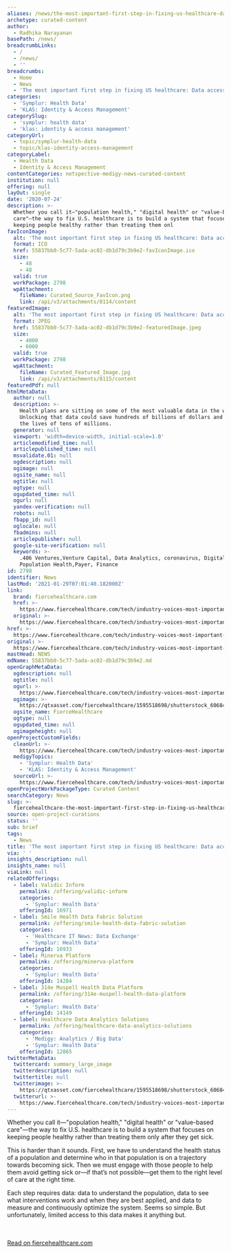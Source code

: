 ```yaml
---
aliases: /news/the-most-important-first-step-in-fixing-us-healthcare-data-accessibility
archetype: curated-content
author:
  - Radhika Narayanan
basePath: /news/
breadcrumbLinks:
  - /
  - /news/
  - ''
breadcrumbs:
  - Home
  - News
  - 'The most important first step in fixing US healthcare: Data accessibility'
categories:
  - 'Symplur: Health Data'
  - 'KLAS: Identity & Access Management'
categorySlug:
  - 'symplur: health data'
  - 'klas: identity & access management'
categoryUrl:
  - topic/symplur-health-data
  - topic/klas-identity-access-management
categoryLabel:
  - Health Data
  - Identity & Access Management
contentCategories: netspective-medigy-news-curated-content
institution: null
offering: null
layOut: single
date: '2020-07-24'
description: >-
  Whether you call it—"population health," "digital health" or "value-based
  care"—the way to fix U.S. healthcare is to build a system that focuses on
  keeping people healthy rather than treating them onl
favIconImage:
  alt: 'The most important first step in fixing US healthcare: Data accessibility'
  format: ICO
  href: 55837bb0-5c77-5ada-ac02-db1d79c3b9e2-favIconImage.ico
  size:
    - 48
    - 48
  valid: true
  workPackage: 2798
  wpAttachment:
    fileName: Curated_Source_FavIcon.png
    link: /api/v3/attachments/8114/content
featuredImage:
  alt: 'The most important first step in fixing US healthcare: Data accessibility'
  format: JPEG
  href: 55837bb0-5c77-5ada-ac02-db1d79c3b9e2-featuredImage.jpeg
  size:
    - 4000
    - 6000
  valid: true
  workPackage: 2798
  wpAttachment:
    fileName: Curated_Featured_Image.jpg
    link: /api/v3/attachments/8115/content
featuredPdf: null
htmlMetaData:
  author: null
  description: >-
    Health plans are sitting on some of the most valuable data in the world.
    Unlocking that data could save hundreds of billions of dollars and improve
    the lives of tens of millions.
  generator: null
  viewport: 'width=device-width, initial-scale=1.0'
  articlemodified_time: null
  articlepublished_time: null
  msvalidate.01: null
  ogdescription: null
  ogimage: null
  ogsite_name: null
  ogtitle: null
  ogtype: null
  ogupdated_time: null
  ogurl: null
  yandex-verification: null
  robots: null
  fbapp_id: null
  oglocale: null
  fbadmins: null
  articlepublisher: null
  google-site-verification: null
  keywords: >-
    .406 Ventures,Venture Capital, Data Analytics, coronavirus, Digital health,
    Population Health,Payer, Finance
id: 2798
identifier: News
lastMod: '2021-01-29T07:01:40.182000Z'
link:
  brand: fiercehealthcare.com
  href: >-
    https://www.fiercehealthcare.com/tech/industry-voices-most-important-first-step-fixing-us-healthcare-data-accessibility
  original: >-
    https://www.fiercehealthcare.com/tech/industry-voices-most-important-first-step-fixing-us-healthcare-data-accessibility
href: >-
  https://www.fiercehealthcare.com/tech/industry-voices-most-important-first-step-fixing-us-healthcare-data-accessibility
original: >-
  https://www.fiercehealthcare.com/tech/industry-voices-most-important-first-step-fixing-us-healthcare-data-accessibility
mastHead: NEWS
mdName: 55837bb0-5c77-5ada-ac02-db1d79c3b9e2.md
openGraphMetaData:
  ogdescription: null
  ogtitle: null
  ogurl: >-
    https://www.fiercehealthcare.com/tech/industry-voices-most-important-first-step-fixing-us-healthcare-data-accessibility
  ogimage: >-
    https://qtxasset.com/fiercehealthcare/1595518698/shutterstock_606840716.jpg/shutterstock_606840716.jpg?TtBwoXn17HBP5_dOQ23cYQV334Lxxrdo
  ogsite_name: FierceHealthcare
  ogtype: null
  ogupdated_time: null
  ogimageheight: null
openProjectCustomFields:
  cleanUrl: >-
    https://www.fiercehealthcare.com/tech/industry-voices-most-important-first-step-fixing-us-healthcare-data-accessibility
  medigyTopics:
    - 'Symplur: Health Data'
    - 'KLAS: Identity & Access Management'
  sourceUrl: >-
    https://www.fiercehealthcare.com/tech/industry-voices-most-important-first-step-fixing-us-healthcare-data-accessibility
openProjectWorkPackageType: Curated Content
searchCategory: News
slug: >-
  fiercehealthcare-the-most-important-first-step-in-fixing-us-healthcare-data-accessibility
source: open-project-curations
status: ''
sub: brief
tags:
  - News
title: 'The most important first step in fixing US healthcare: Data accessibility'
via: ' '
insights_description: null
insights_name: null
viaLink: null
relatedOfferings:
  - label: Validic Inform
    permalink: /offering/validic-inform
    categories:
      - 'Symplur: Health Data'
    offeringId: 16971
  - label: Smile Health Data Fabric Solution
    permalink: /offering/smile-health-data-fabric-solution
    categories:
      - 'Healthcare IT News: Data Exchange'
      - 'Symplur: Health Data'
    offeringId: 16933
  - label: Minerva Platform
    permalink: /offering/minerva-platform
    categories:
      - 'Symplur: Health Data'
    offeringId: 14284
  - label: 314e Muspell Health Data Platform
    permalink: /offering/314e-muspell-health-data-platform
    categories:
      - 'Symplur: Health Data'
    offeringId: 14149
  - label: Healthcare Data Analytics Solutions
    permalink: /offering/healthcare-data-analytics-solutions
    categories:
      - 'Medigy: Analytics / Big Data'
      - 'Symplur: Health Data'
    offeringId: 12865
twitterMetaData:
  twittercard: summary_large_image
  twitterdescription: null
  twittertitle: null
  twitterimage: >-
    https://qtxasset.com/fiercehealthcare/1595518698/shutterstock_606840716.jpg/shutterstock_606840716.jpg?TtBwoXn17HBP5_dOQ23cYQV334Lxxrdo
  twitterurl: >-
    https://www.fiercehealthcare.com/tech/industry-voices-most-important-first-step-fixing-us-healthcare-data-accessibility
---
```

Whether you call it—"population health," "digital health" or "value-based care"—the way to fix U.S. healthcare is to build a system that focuses on keeping people healthy rather than treating them only after they get sick.

This is harder than it sounds. First, we have to understand the health status of a population and determine who in that population is on a trajectory towards becoming sick. Then we must engage with those people to help them avoid getting sick or—if that’s not possible—get them to the right level of care at the right time.

Each step requires data: data to understand the population, data to see what interventions work and when they are best applied, and data to measure and continuously optimize the system. Seems so simple. But unfortunately, limited access to this data makes it anything but.

<br><br><a target="_blank" href=https://www.fiercehealthcare.com/tech/industry-voices-most-important-first-step-fixing-us-healthcare-data-accessibility>Read on fiercehealthcare.com</a>